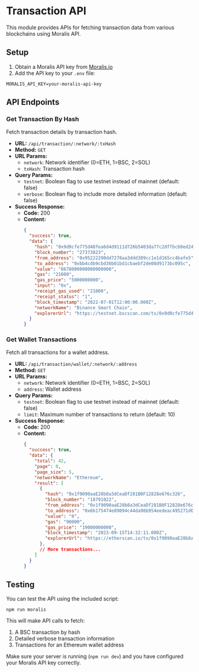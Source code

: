 # Transaction API

This module provides APIs for fetching transaction data from various blockchains using Moralis API.

## Setup

1. Obtain a Moralis API key from [Moralis.io](https://moralis.io)
2. Add the API key to your `.env` file:
```
MORALIS_API_KEY=your-moralis-api-key
```

## API Endpoints

### Get Transaction By Hash

Fetch transaction details by transaction hash.

- **URL:** `/api/transaction/:network/:txHash`
- **Method:** `GET`
- **URL Params:**
  - `network`: Network identifier (0=ETH, 1=BSC, 2=SOL)
  - `txHash`: Transaction hash
- **Query Params:**
  - `testnet`: Boolean flag to use testnet instead of mainnet (default: false)
  - `verbose`: Boolean flag to include more detailed information (default: false)
- **Success Response:**
  - **Code:** 200
  - **Content:**
    ```json
    {
      "success": true,
      "data": {
        "hash": "0x9d0cfe775d48fea6d4d9111d726b5403da77c2dffbc60ed24dedfb92feeaac40",
        "block_number": "27373823",
        "from_address": "0x95222290dd7278aa3ddd389cc1e1d165cc4bafe5",
        "to_address": "0xbb4cdb9cbd36b01bd1cbaebf2de08d9173bc095c",
        "value": "8678000000000000000",
        "gas": "21000",
        "gas_price": "5000000000",
        "input": "0x",
        "receipt_gas_used": "21000",
        "receipt_status": "1",
        "block_timestamp": "2022-07-01T12:00:00.000Z",
        "networkName": "Binance Smart Chain",
        "explorerUrl": "https://testnet.bscscan.com/tx/0x9d0cfe775d48fea6d4d9111d726b5403da77c2dffbc60ed24dedfb92feeaac40"
      }
    }
    ```

### Get Wallet Transactions

Fetch all transactions for a wallet address.

- **URL:** `/api/transaction/wallet/:network/:address`
- **Method:** `GET`
- **URL Params:**
  - `network`: Network identifier (0=ETH, 1=BSC, 2=SOL)
  - `address`: Wallet address
- **Query Params:**
  - `testnet`: Boolean flag to use testnet instead of mainnet (default: false)
  - `limit`: Maximum number of transactions to return (default: 10)
- **Success Response:**
  - **Code:** 200
  - **Content:**
    ```json
    {
      "success": true,
      "data": {
        "total": 42,
        "page": 0,
        "page_size": 5,
        "networkName": "Ethereum",
        "result": [
          {
            "hash": "0x1f9090aaE28b8a3dCeaDf281B0F12828e676c326",
            "block_number": "18791022",
            "from_address": "0x1f9090aaE28b8a3dCeaDf281B0F12828e676c326",
            "to_address": "0x6b175474e89094c44da98b954eedeac495271d0f",
            "value": "0",
            "gas": "90000",
            "gas_price": "19000000000",
            "block_timestamp": "2023-09-15T14:32:11.000Z",
            "explorerUrl": "https://etherscan.io/tx/0x1f9090aaE28b8a3dCeaDf281B0F12828e676c326"
          },
          // More transactions...
        ]
      }
    }
    ```

## Testing

You can test the API using the included script:

```
npm run moralis
```

This will make API calls to fetch:
1. A BSC transaction by hash
2. Detailed verbose transaction information 
3. Transactions for an Ethereum wallet address

Make sure your server is running (`npm run dev`) and you have configured your Moralis API key correctly. 